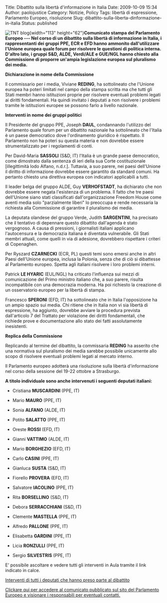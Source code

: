 Title: Dibattito sulla libertà d'informazione in Italia
Date: 2009-10-09 15:34
Author: paolojustice
Category: Notizie, Policy
Tags: libertà di espressione, Parlamento Europeo, risoluzione
Slug: dibattito-sulla-liberta-dinformazione-in-italia
Status: published

![TNT blog](http://blog.tntvillage.scambioetico.org/wp-content/uploads/2009/09/european-parliament-logo.jpg){width="113" height="62"}**Comunicato stampa del Parlamento Europeo --- Nel corso di un dibattito sulla libertà di informazione in Italia, i rappresentanti dei gruppi PPE, ECR e EFD hanno ammonito dall'utilizzare l'Unione europea quale forum per risolvere le questioni di politica interna. D'altro lato, i gruppi S&D, ALDE, Verdi/ALE e GUE/NGL hanno chiesto alla Commissione di proporre un'ampia legislazione europea sul pluralismo dei media.**

**<!--more-->**

**Dichiarazione in nome della Commissione**

Il commissario per i media, Viviane **REDING**, ha sottolineato che l'Unione europea ha poteri limitati nel campo della stampa scritta ma che tutti gli Stati membri hanno istituzioni proprie per risolvere eventuali problemi legati ai diritti fondamentali. Ha quindi invitato i deputati a non risolvere i problemi tramite le istituzioni europee se possono farlo a livello nazionale.

**Interventi in nome dei gruppi politici**

Il Presidente del gruppo PPE, Joseph **DAUL**, condannando l'utilizzo del Parlamento quale forum per un dibattito nazionale ha sottolineato che l'Italia è un paese democratico dove l'ordinamento giuridico è rispettato. Il Parlamento non ha poteri su questa materia e non dovrebbe essere strumentalizzato per i regolamenti di conti.

Per David-Maria **SASSOLI** (S&D, IT) l'Italia è un grande paese democratico, come dimostrato dalla sentenza di ieri della sua Corte costituzionale \[illegittimità lodo Alfano, n.d.r.\]. Tuttavia, a suo parere, nei paesi dell'Unione il diritto di informazione dovrebbe essere garantito da standard comuni. Ha pertanto chiesto una direttiva europea con indicatori applicabili a tutti.

Il leader belga del gruppo ALDE, Guy **VERHOFSTADT**, ha dichiarato che non dovrebbe essere negata l'esistenza di un problema. Il fatto che tre paesi dell'Unione siano stati classificati dall'organizzazione Freedom House come aventi media solo "parzialmente liberi" lo preoccupa e rende necessaria la richiesta alla Commissione di garantire il pluralismo dei media.

La deputata olandese del gruppo Verde, Judith **SARGENTINI**, ha precisato che il tentativo di depennare questo dibattito dall'agenda è stato vergognoso. A causa di pressioni, i giornalisti italiani applicano l'autocensura e la democrazia italiana è diventata vulnerabile. Gli Stati membri attuali, come quelli in via di adesione, dovrebbero rispettare i criteri di Copenaghen.

Per Ryszard **CZARNECKI** (ECR, PL) questi temi sono emersi anche in altri Paesi dell'Unione europea, inclusa la Polonia, senza che di ciò si dibattesse al Parlamento europeo. Spetta agli italiani risolvere i loro problemi interni.

Patrick **LE HYARIC** (EUL/NGL) ha criticato l'influenza sui mezzi di comunicazione del Primo ministro italiano che, a suo parere, risulta incompatibile con una democrazia moderna. Ha poi richiesto la creazione di un osservatorio europeo per la libertà di stampa.

Francesco **SPERONI** (EFD, IT) ha sottolineato che in Italia l'opposizione ha un ampio spazio sui media. Chi ritiene che in Italia non vi sia libertà di espressione, ha aggiunto, dovrebbe avviare la procedura prevista dall'articolo 7 del Trattato per violazione dei diritti fondamentali, che richiede prove e documentazione allo stato dei fatti assolutamente inesistenti.

**Replica della Commissione**

Replicando al termine del dibattito, la commissaria **REDING** ha asserito che una normativa sul pluralismo dei media sarebbe possibile unicamente allo scopo di risolvere eventuali problemi legati al mercato interno.

Il Parlamento europeo adotterà una risoluzione sulla libertà d'informazione nel corso della sessione del 19-22 ottobre a Strasburgo.

**A titolo individuale sono anche intervenuti i seguenti deputati italiani:**

- Cristiana **MUSCARDINI** (PPE, IT)

- Mario **MAURO** (PPE, IT)

- Sonia **ALFANO** (ALDE, IT)

- Potito **SALATTO** (PPE, IT)

- Oreste **ROSSI** (EFD, IT)

- Gianni **VATTIMO** (ALDE, IT)

- Mario **BORGHEZIO** (EFD, IT)

- Carlo **CASINI** (PPE, IT)

- Gianluca **SUSTA** (S&D, IT)

- Fiorello **PROVERA** (EFD, IT)

- Salvatore **IACOLINO** (PPE, IT)

- Rita **BORSELLINO** (S&D, IT)

- Debora **SERRACCHIANI** (S&D, IT)

- Clemente **MASTELLA** (PPE, IT)

- Alfredo **PALLONE** (PPE, IT)

- Elisabetta **GARDINI** (PPE, IT)

- Licia **RONZULLI** (PPE, IT)

- Sergio **SILVESTRIS** (PPE, IT)

E' possibile ascoltare e vedere tutti gli interventi in Aula tramite il link indicato in calce.

[Interventi di tutti i deputati che hanno preso parte al dibattito](/wps-europarl-internet/frd/vod/player?date=20091008&language=it "Accedi alla pagina")

[Clickare qui per accedere al comunicato pubblicato sul sito del Parlamento Europeo e visionare i responsabili per eventuali contatti.](http://www.europarl.europa.eu/news/expert/infopress_page/017-61888-280-10-41-902-20091005IPR61887-07-10-2009-2009-false/default_it.htm)
